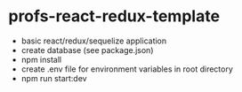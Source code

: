 # profs-react-redux-template

- basic react/redux/sequelize application
- create database (see package.json)
- npm install
- create .env file for environment variables in root directory
- npm run start:dev

